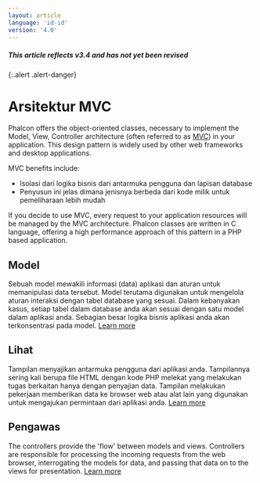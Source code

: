 ```yaml
---
layout: article
language: 'id-id'
version: '4.0'
---
```

##### This article reflects v3.4 and has not yet been revised

{:.alert .alert-danger}

<a name='architecture'></a>

# Arsitektur MVC

Phalcon offers the object-oriented classes, necessary to implement the Model, View, Controller architecture (often referred to as [MVC](https://en.wikipedia.org/wiki/Model–view–controller)) in your application. This design pattern is widely used by other web frameworks and desktop applications.

MVC benefits include:

* Isolasi dari logika bisnis dari antarmuka pengguna dan lapisan database
* Penyusun ini jelas dimana jenisnya berbeda dari kode milik untuk pemeliharaan lebih mudah

If you decide to use MVC, every request to your application resources will be managed by the MVC architecture. Phalcon classes are written in C language, offering a high performance approach of this pattern in a PHP based application.

<a name='models'></a>

## Model

Sebuah model mewakili informasi (data) aplikasi dan aturan untuk memanipulasi data tersebut. Model terutama digunakan untuk mengelola aturan interaksi dengan tabel database yang sesuai. Dalam kebanyakan kasus, setiap tabel dalam database anda akan sesuai dengan satu model dalam aplikasi anda. Sebagian besar logika bisnis aplikasi anda akan terkonsentrasi pada model. [Learn more](/4.0/en/models)

<a name='views'></a>

## Lihat

Tampilan menyajikan antarmuka pengguna dari aplikasi anda. Tampilannya sering kali berupa file HTML dengan kode PHP melekat yang melakukan tugas berkaitan hanya dengan penyajian data. Tampilan melakukan pekerjaan memberikan data ke browser web atau alat lain yang digunakan untuk mengajukan permintaan dari aplikasi anda. [Learn more](/4.0/en/views)

<a name='controllers'></a>

## Pengawas

The controllers provide the 'flow' between models and views. Controllers are responsible for processing the incoming requests from the web browser, interrogating the models for data, and passing that data on to the views for presentation. [Learn more](/4.0/en/controllers)